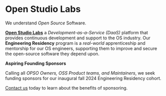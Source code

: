 # Open Studio Labs

We understand *Open Source* Software.

**[Open Studio Labs](https://OpenStudioLabs.com/)** a *Development-as-a-Service (DaaS)* platform that provides continuous development and support to the OS industry. Our **Engineering Residency** program is a *real-world* apprenticeship and mentorship for our OS engineers, supporting them to improve and secure the open-source software they depend upon.

**Aspiring Founding Sponsors**

Calling all *OPSO Owners, OSS Product teams, and Maintainers*, we seek funding sponsors for our inaugural fall 2024 Engineering Residency cohort. 

[Contact us](mailto:info@openstudiolabs.com) today to learn about the benefits of sponsoring.

<!--

**Here are some ideas to get you started:**

🙋‍♀️ A short introduction - what is your organization all about?
🌈 Contribution guidelines - how can the community get involved?
👩‍💻 Useful resources - where can the community find your docs? Is there anything else the community should know?
🍿 Fun facts - what does your team eat for breakfast?
🧙 Remember, you can do mighty things with the power of [Markdown](https://docs.github.com/github/writing-on-github/getting-started-with-writing-and-formatting-on-github/basic-writing-and-formatting-syntax)
-->
